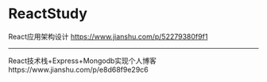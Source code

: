# ReactStudy

React应用架构设计
https://www.jianshu.com/p/52279380f9f1   
<hr>
React技术栈+Express+Mongodb实现个人博客
https://www.jianshu.com/p/e8d68f9e29c6


